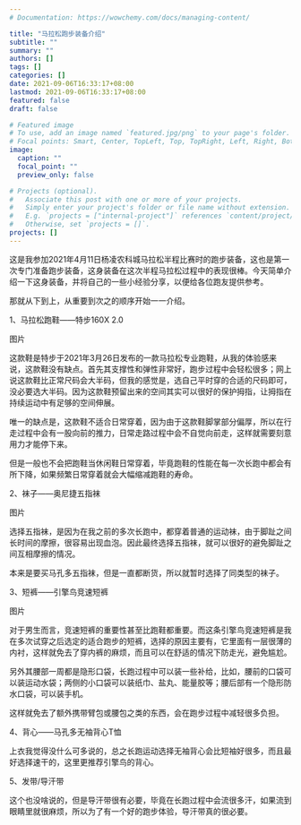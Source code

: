 ```yaml
---
# Documentation: https://wowchemy.com/docs/managing-content/

title: "马拉松跑步装备介绍"
subtitle: ""
summary: ""
authors: []
tags: []
categories: []
date: 2021-09-06T16:33:17+08:00
lastmod: 2021-09-06T16:33:17+08:00
featured: false
draft: false

# Featured image
# To use, add an image named `featured.jpg/png` to your page's folder.
# Focal points: Smart, Center, TopLeft, Top, TopRight, Left, Right, BottomLeft, Bottom, BottomRight.
image:
  caption: ""
  focal_point: ""
  preview_only: false

# Projects (optional).
#   Associate this post with one or more of your projects.
#   Simply enter your project's folder or file name without extension.
#   E.g. `projects = ["internal-project"]` references `content/project/deep-learning/index.md`.
#   Otherwise, set `projects = []`.
projects: []
---
```

这是我参加2021年4月11日杨凌农科城马拉松半程比赛时的跑步装备，这也是第一次专门准备跑步装备，这身装备在这次半程马拉松过程中的表现很棒。今天简单介绍一下这身装备，并将自己的一些小经验分享，以便给各位跑友提供参考。

那就从下到上，从重要到次之的顺序开始一一介绍。



1、马拉松跑鞋——特步160X 2.0



图片

这款鞋是特步于2021年3月26日发布的一款马拉松专业跑鞋，从我的体验感来说，这款鞋没有缺点。首先其支撑性和弹性非常好，跑步过程中会轻松很多；网上说这款鞋比正常尺码会大半码，但我的感觉是，选自己平时穿的合适的尺码即可，没必要选大半码。因为这款鞋预留出来的空间其实可以很好的保护拇指，让拇指在持续运动中有足够的空间伸展。

唯一的缺点是，这款鞋不适合日常穿着，因为由于这款鞋脚掌部分偏厚，所以在行走过程中会有一股向前的推力，日常走路过程中会不自觉向前走，这样就需要刻意用力才能停下来。

但是一般也不会把跑鞋当休闲鞋日常穿着，毕竟跑鞋的性能在每一次长跑中都会有所下降，如果频繁日常穿着就会大幅缩减跑鞋的寿命。



2、袜子——奥尼捷五指袜

图片

选择五指袜，是因为在我之前的多次长跑中，都穿着普通的运动袜，由于脚趾之间长时间的摩擦，很容易出现血泡。因此最终选择五指袜，就可以很好的避免脚趾之间互相摩擦的情况。

本来是要买马孔多五指袜，但是一直都断货，所以就暂时选择了同类型的袜子。

3、短裤——引擎鸟竞速短裤

图片

对于男生而言，竞速短裤的重要性甚至比跑鞋都重要。而这条引擎鸟竞速短裤是我在多次试穿之后选定的适合跑步的短裤，选择的原因主要有，它里面有一层很薄的内衬，这样就免去了穿内裤的麻烦，而且可以在舒适的情况下防走光，避免尴尬。

另外其腰部一周都是隐形口袋，长跑过程中可以装一些补给，比如，腰前的口袋可以装运动水袋；两侧的小口袋可以装纸巾、盐丸、能量胶等；腰后部有一个隐形防水口袋，可以装手机。



这样就免去了额外携带臂包或腰包之类的东西，会在跑步过程中减轻很多负担。



4、背心——马孔多无袖背心T恤



上衣我觉得没什么可多说的，总之长跑运动选择无袖背心会比短袖好很多，而且最好选择速干的，这里更推荐引擎鸟的背心。



5、发带/导汗带



这个也没啥说的，但是导汗带很有必要，毕竟在长跑过程中会流很多汗，如果流到眼睛里就很麻烦，所以为了有一个好的跑步体验，导汗带真的很必要。

